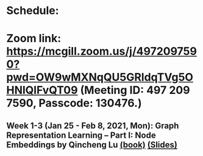 # Schedule:  
# Zoom link: https://mcgill.zoom.us/j/4972097590?pwd=OW9wMXNqQU5GRldqTVg5OHNlQlFvQT09 (Meeting ID: 497 209 7590, Passcode: 130476.)

## Week 1-3 (Jan 25 - Feb 8, 2021, Mon): Graph Representation Learning – Part I: Node Embeddings by Qincheng Lu [(book)](https://www.cs.mcgill.ca/~wlh/grl_book/files/GRL_Book.pdf) [(Slides)](https://github.com/SitaoLuan/Learning-on-Graphs-Reading-Group/blob/master/2021%20Spring/pre_QinchengLu.pdf)
